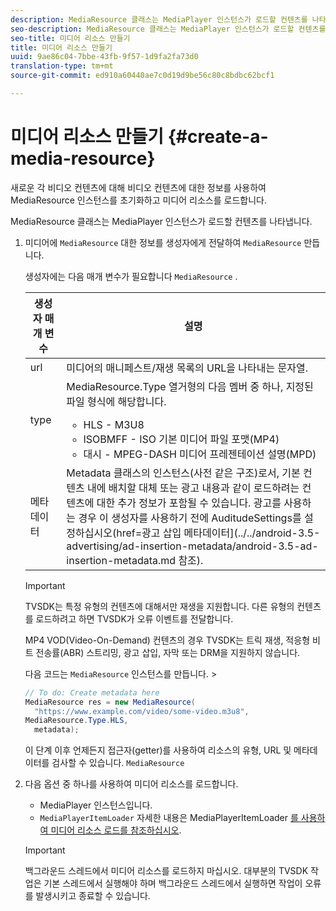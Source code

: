 ```yaml
---
description: MediaResource 클래스는 MediaPlayer 인스턴스가 로드할 컨텐츠를 나타냅니다.
seo-description: MediaResource 클래스는 MediaPlayer 인스턴스가 로드할 컨텐츠를 나타냅니다.
seo-title: 미디어 리소스 만들기
title: 미디어 리소스 만들기
uuid: 9ae86c04-7bbe-43fb-9f57-1d9fa2fa73d0
translation-type: tm+mt
source-git-commit: ed910a60440ae7c0d19d9be56c80c8bdbc62bcf1

---
```



# 미디어 리소스 만들기 {#create-a-media-resource}

새로운 각 비디오 컨텐츠에 대해 비디오 컨텐츠에 대한 정보를 사용하여 MediaResource 인스턴스를 초기화하고 미디어 리소스를 로드합니다.

MediaResource 클래스는 MediaPlayer 인스턴스가 로드할 컨텐츠를 나타냅니다.

1. 미디어에 `MediaResource` 대한 정보를 생성자에게 전달하여 `MediaResource` 만듭니다.

   생성자에는 다음 매개 변수가 필요합니다 `MediaResource` .

   <table id="table_22886D6770FB45E99D35D0B90E6CC302"> 
   <thead> 
   <tr> 
      <th colname="col1" class="entry"> 생성자 매개 변수 </th> 
      <th colname="col2" class="entry"> 설명 </th> 
   </tr> 
   </thead>
   <tbody> 
   <tr> 
      <td colname="col1"> <span class="codeph"> url </span> </td> 
      <td colname="col2"> 미디어의 매니페스트/재생 목록의 URL을 나타내는 문자열. </td> 
   </tr> 
   <tr> 
      <td colname="col1"> <span class="codeph"> type </span> </td> 
      <td colname="col2"> MediaResource.Type <span class="codeph"> </span> 열거형의 다음 멤버 중 하나, 지정된 파일 형식에 해당합니다. 
      <ul id="ul_C286ED3C31364B858A1C9AF3356E9282"> 
      <li id="li_25B24EF76D8849DE8764539F25E435FA"> <span class="codeph"> HLS </span> - M3U8 </li> 
      <li id="li_1344A41B434D49229E392F1AAF9ECA81"> <span class="codeph"> ISOBMFF </span> - ISO 기본 미디어 파일 포맷(MP4) </li> 
      <li id="li_92392073B7334916B06B16570C51AC91"> <span class="codeph"> 대시 </span> - MPEG-DASH 미디어 프레젠테이션 설명(MPD) </li> 
      </ul> </td> 
   </tr> 
   <tr> 
      <td colname="col1"> <span class="codeph"> 메타데이터 </span> </td> 
      <td colname="col2"> Metadata <span class="codeph"> </span> 클래스의 인스턴스(사전 같은 구조)로서, 기본 컨텐츠 내에 배치할 대체 또는 광고 내용과 같이 로드하려는 컨텐츠에 대한 추가 정보가 포함될 수 있습니다. 광고를 사용하는 경우 이 생성자를 <span class="codeph"> 사용하기 </span> 전에 AuditudeSettings를 설정하십시오(href=광고 삽입 메타데이터](../../android-3.5-advertising/ad-insertion-metadata/android-3.5-ad-insertion-metadata.md 참조). </td> 
   </tr> 
   </tbody> 
   </table>

   >[!IMPORTANT]
   >
   >TVSDK는 특정 유형의 컨텐츠에 대해서만 재생을 지원합니다. 다른 유형의 컨텐츠를 로드하려고 하면 TVSDK가 오류 이벤트를 전달합니다.
   >
   >MP4 VOD(Video-On-Demand) 컨텐츠의 경우 TVSDK는 트릭 재생, 적응형 비트 전송률(ABR) 스트리밍, 광고 삽입, 자막 또는 DRM을 지원하지 않습니다.

   다음 코드는 `MediaResource` 인스턴스를 만듭니다.       >

   ```java
   // To do: Create metadata here 
   MediaResource res = new MediaResource( 
     "https://www.example.com/video/some-video.m3u8",  
   MediaResource.Type.HLS, 
     metadata); 
   ```

   이 단계 이후 언제든지 접근자(getter)를 사용하여 리소스의 유형, URL 및 메타데이터를 검사할 수 있습니다. `MediaResource`

1. 다음 옵션 중 하나를 사용하여 미디어 리소스를 로드합니다.

   * MediaPlayer 인스턴스입니다.
   * `MediaPlayerItemLoader` 자세한 내용은 MediaPlayerItemLoader [를 사용하여 미디어 리소스 로드를 참조하십시오](../../../tvsdk-3x-android-prog/android-3x-content-playback-options-android2/mediaplayer-initialize-for-video/android-3x-media-resource-mediaplayeritemloader.md).
   >[!IMPORTANT]
   >
   >백그라운드 스레드에서 미디어 리소스를 로드하지 마십시오. 대부분의 TVSDK 작업은 기본 스레드에서 실행해야 하며 백그라운드 스레드에서 실행하면 작업이 오류를 발생시키고 종료할 수 있습니다.
